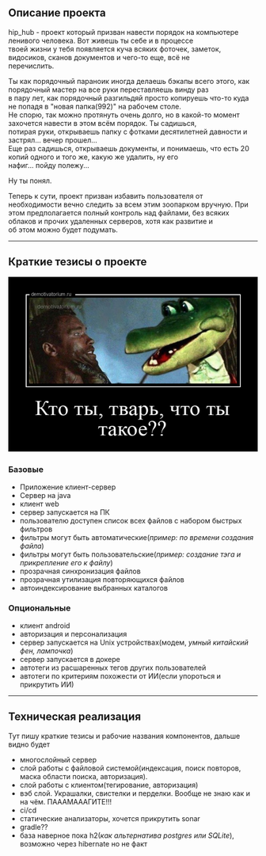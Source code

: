 Описание проекта  
-----------------------------

hip_hub - проект который призван навести порядок на компьютере ленивого человека. Вот живешь ты себе и в процессе  
твоей жизни у тебя появляется куча всяких фоточек, заметок, видосиков, сканов документов и чего-то еще, всё не   
перечислить.

Ты как порядочный параноик иногда делаешь бэкапы всего этого, как порядочный мастер на все руки переставляешь винду раз  
в пару лет, как порядочный разгильдяй просто копируешь что-то куда не попадя в "новая папка(992)" на рабочем столе.  
Не спорю, так можно протянуть очень долго, но в какой-то момент захочется навести в этом всём порядок. Ты садишься,  
потирая руки, открываешь папку с фотками десятилетней давности и застрял... вечер прошел...  
Еще раз садишься, открываешь документы, и понимаешь, что есть 20 копий одного и того же, какую же удалить, ну его  
нафиг... пойду полежу...

Ну ты понял.

Теперь к сути, проект призван избавить пользователя от необходимости вечно следить за всем этим зоопарком вручную. При  
этом предполагается полный контроль над файлами, без всяких облаков и прочих удаленных серверов, хотя как развитие и   
об этом можно будет подумать.

-----------------------------

Краткие тезисы о проекте
-----------------------------
![img](../../resources/res000_who_are_you.png)

### Базовые
- Приложение клиент-сервер
- Сервер на java
- клиент web
- сервер запускается на ПК
- пользователю доступен список всех файлов с набором быстрых фильтров
- фильтры могут быть автоматические(*пример: по времени создания файла*)
- фильтры могут быть пользовательские(*пример: создание тэга и прикрепление его к файлу*)
- прозрачная синхронизация файлов
- прозрачная утилизация повторяющихся файлов
- автоиндексирование выбранных каталогов

### Опциональные
- клиент android
- авторизация и персонализация
- сервер запускается на Unix устройствах(модем, *умный китайский фен, лампочка*)
- сервер запускается в докере
- автотеги из расшаренных тегов других пользователей
- автотеги по критериям похожести от ИИ(если упороться и прикрутить ИИ)

-----------------------------
Техническая реализация
-----------------------------
Тут пишу краткие тезисы и рабочие названия компонентов, дальше видно будет
- многослойный сервер
- слой работы с файловой системой(индексация, поиск повторов, маска области поиска, авторизация).
- слой работы с клиентом(тегирование, авторизация)
- вэб слой. Украшалки, свистелки и перделки. Вообще не знаю как и на чём. ПАААМАААГИТЕ!!! 
- ci/cd
- статические анализаторы, хочется прикрутить sonar
- gradle??
- база наверное пока h2(*как альтернатива postgres или SQLite*), возможно через hibernate но не факт